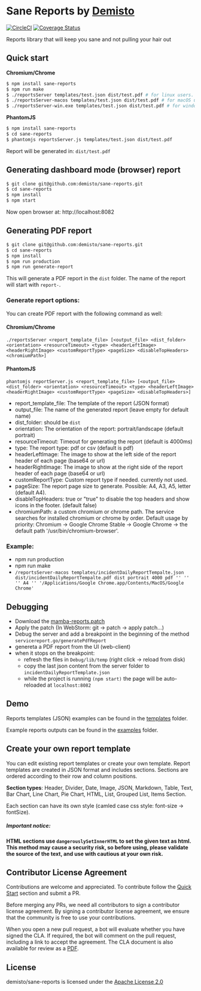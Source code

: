 # Sane Reports by [Demisto](https://demisto.com)
[![CircleCI](https://circleci.com/gh/demisto/sane-reports.svg?style=svg&circle-token=eac6cf719d42f37bfa95f8a33112970fe4799cc5)](https://circleci.com/gh/demisto/sane-reports)
[![Coverage Status](https://coveralls.io/repos/github/demisto/sane-reports/badge.svg?branch=master&t=C6DzM5)](https://coveralls.io/github/demisto/sane-reports?branch=master)

Reports library that will keep you sane and not pulling your hair out

## Quick start
**Chromium/Chrome**
```sh
$ npm install sane-reports
$ npm run make
$ ./reportsServer templates/test.json dist/test.pdf # for linux users.
$ ./reportsServer-macos templates/test.json dist/test.pdf # for macOS users.
$ ./reportsServer-win.exe templates/test.json dist/test.pdf # for windows users.
```

**PhantomJS**
```sh
$ npm install sane-reports
$ cd sane-reports
$ phantomjs reportsServer.js templates/test.json dist/test.pdf
```

Report will be generated in: `dist/test.pdf`

## Generating dashboard mode (browser) report
```sh
$ git clone git@github.com:demisto/sane-reports.git
$ cd sane-reports
$ npm install
$ npm start
```
Now open browser at: http://localhost:8082

## Generating PDF report
```sh
$ git clone git@github.com:demisto/sane-reports.git
$ cd sane-reports
$ npm install
$ npm run production
$ npm run generate-report
```
This will generate a PDF report in the `dist` folder. The name of the report will start with `report-`.

### Generate report options:
You can create PDF report with the following command as well:

#### Chromium/Chrome
`
./reportsServer <report_template_file> [<output_file> <dist_folder> <orientation> <resourceTimeout> <type> <headerLeftImage> <headerRightImage> <customReportType> <pageSize> <disableTopHeaders> <chromiumPath>]
`

#### PhantomJS
`
phantomjs reportServer.js <report_template_file> [<output_file> <dist_folder> <orientation> <resourceTimeout> <type> <headerLeftImage> <headerRightImage> <customReportType> <pageSize> <disableTopHeaders>]
`

- report_template_file: The template of the report (JSON format)
- output_file: The name of the generated report (leave empty for default name)
- dist_folder: should be `dist`
- orientation: The orientation of the report: portrait/landscape (default portrait)
- resourceTimeout: Timeout for generating the report (default is 4000ms)
- type: The report type: pdf or csv (default is pdf)
- headerLeftImage: The image to show at the left side of the report header of each page (base64 or url)
- headerRightImage: The image to show at the right side of the report header of each page (base64 or url)
- customReportType: Custom report type if needed. currently not used.
- pageSize: The report page size to generate. Possible: A4, A3, A5, letter (default A4).
- disableTopHeaders: true or "true" to disable the top headers and show icons in the footer. (default false)
- chromiumPath: a custom chromium or chrome path. The service searches for installed chromium or chrome by order. Default usage by priority: Chromium -> Google Chrome Stable -> Google Chrome -> the default path '/usr/bin/chromium-browser'.

### Example:
- npm run production
- npm run make
- `/reportsServer-macos templates/incidentDailyReportTempalte.json dist/incidentDailyReportTempalte.pdf dist portrait 4000 pdf '' '' '' A4 '' '/Applications/Google Chrome.app/Contents/MacOS/Google Chrome'`

## Debugging
- Download the [mamba-reports.patch](https://github.com/demisto/sane-reports/files/7072628/mamba-reports.patch.txt)
- Apply the patch (In WebStorm: git -> patch -> apply patch...)
- Debug the server and add a breakpoint in the beginning of the method `servicereport.go/generatePdfReport`
- genereta a PDF report from the UI (web-client)
- when it stops on the breakpoint:
  - refresh the files in `Debug/lib/temp` (right click -> reload from disk)
  - copy the last json content from the server folder to `incidentDailyReportTemplate.json`
  - while the project is running `(npm start)` the page will be auto-reloaded at `localhost:8082`

## Demo
Reports templates (JSON) examples can be found in the [templates](https://github.com/demisto/sane-reports/blob/master/templates) folder.

Example reports outputs can be found in the [examples](https://github.com/demisto/sane-reports/blob/master/examples) folder.

## Create your own report template
You can edit existing report templates or create your own template.
Report templates are created in JSON format and includes sections.
Sections are ordered according to their row and column positions. 

**Section types**: Header, Divider, Date, Image, JSON, Markdown, Table, Text, Bar Chart, Line Chart, Pie Chart, HTML, List, Grouped List, Items Section.

Each section can have its own style (camled case css style: font-size -> fontSize).
##### Important notice:
**HTML sections use `dangerouslySetInnerHTML` to set the given text as html. This method may cause a security risk, so before using, please validate the source of the text, and use with cautious at your own risk.**

## Contributor License Agreement
Contributions are welcome and appreciated. To contribute follow the [Quick Start](#quick-start) section and submit a PR. 

Before merging any PRs, we need all contributors to sign a contributor license agreement. By signing a contributor license agreement, we ensure that the community is free to use your contributions.

When you open a new pull request, a bot will evaluate whether you have signed the CLA. If required, the bot will comment on the pull request, including a link to accept the agreement. The CLA document is also available for review as a [PDF](https://github.com/demisto/content/blob/master/docs/cla.pdf).

## License
demisto/sane-reports is licensed under the [Apache License 2.0](https://github.com/demisto/sane-reports/blob/master/LICENSE)


